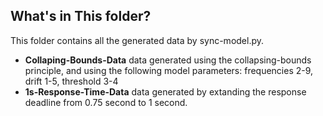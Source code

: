 ## What's in This folder? 
This folder contains all the generated data by sync-model.py.
- **Collaping-Bounds-Data** data generated using the collapsing-bounds principle, and using the following model parameters: frequencies 2-9, drift 1-5, threshold 3-4
- **1s-Response-Time-Data** data generated by extanding the response deadline from 0.75 second to 1 second.

